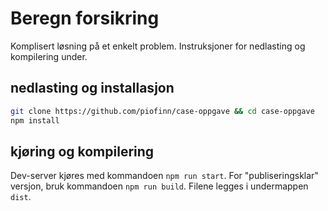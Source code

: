 # Beregn forsikring

Komplisert løsning på et enkelt problem. Instruksjoner for nedlasting og kompilering under.

## nedlasting og installasjon

```bash
git clone https://github.com/piofinn/case-oppgave && cd case-oppgave
npm install
```

## kjøring og kompilering

Dev-server kjøres med kommandoen `npm run start`.
For "publiseringsklar" versjon, bruk kommandoen `npm run build`. Filene legges i undermappen `dist`.